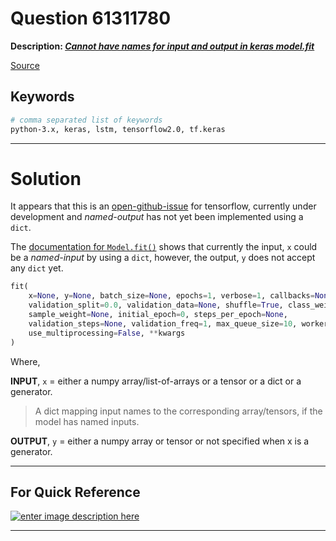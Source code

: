 # Question 61311780

**Description: [_Cannot have names for input and output in keras model.fit_][#Q]**

[Source][#Q]

[#Q]: https://stackoverflow.com/questions/61311780/cannot-have-names-for-input-and-output-in-keras-model-fit

## Keywords

```bash
# comma separated list of keywords
python-3.x, keras, lstm, tensorflow2.0, tf.keras
```

---

# Solution

It appears that this is an [open-github-issue][#github-issue] for tensorflow, currently under development and _named-output_ has not yet been implemented using a `dict`.

[#github-issue]: https://github.com/tensorflow/tensorflow/issues/34114

The [documentation for `Model.fit()`][#keras-model-fit] shows that currently the input, `x` could be a _named-input_ by using a `dict`, however, the output, `y` does not accept any `dict` yet.

[#keras-model-fit]: https://www.tensorflow.org/api_docs/python/tf/keras/Model#fit

```python
fit(
    x=None, y=None, batch_size=None, epochs=1, verbose=1, callbacks=None,
    validation_split=0.0, validation_data=None, shuffle=True, class_weight=None,
    sample_weight=None, initial_epoch=0, steps_per_epoch=None,
    validation_steps=None, validation_freq=1, max_queue_size=10, workers=1,
    use_multiprocessing=False, **kwargs
)
```

Where,

**INPUT**, `x` = either a numpy array/list-of-arrays or a tensor or a dict or a generator.
> A dict mapping input names to the corresponding array/tensors, if the model has named inputs.

**OUTPUT**, `y` = either a numpy array or tensor or not specified when x is a generator.

---

## For Quick Reference

[![enter image description here][1]][#keras-model-fit]

<!--- Ref --->

  [1]: https://i.stack.imgur.com/zwZ92.png

---
